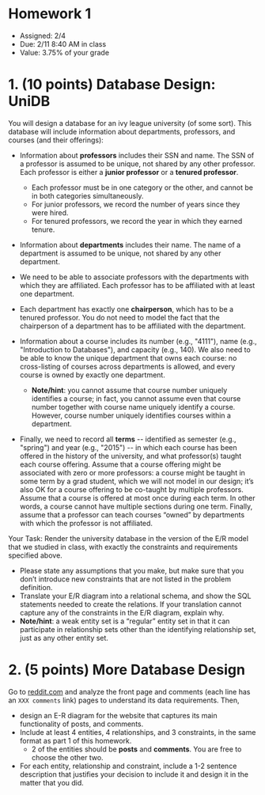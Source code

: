 # Homework 1

* Assigned: 2/4
* Due: 2/11 8:40 AM in class
* Value: 3.75% of your grade


# 1. (10 points) Database Design: UniDB


You will design a database for an ivy league university (of some sort). 
This database will include information about departments, professors, and courses (and their offerings):

* Information about **professors** includes their SSN and name. The SSN of a professor
is assumed to be unique, not shared by any other professor. Each professor
is either a **junior professor** or a **tenured professor**. 

  * Each professor must be in one category or the other, and cannot be in both categories simultaneously.
  * For junior professors, we record the number of years since they were hired. 
  * For tenured professors, we record the year in which they earned tenure.

* Information about **departments** includes their name. The name of a department
  is assumed to be unique, not shared by any other department.

* We need to be able to associate professors with the departments with which they
  are affiliated. Each professor has to be affiliated with at least one department.

* Each department has exactly one **chairperson**, which has to be a tenured professor.
  You do not need to model the fact that the chairperson of a department
  has to be affiliated with the department.

* Information about a course includes its number (e.g., "4111"), name (e.g.,
  "Introduction to Databases"), and capacity (e.g., 140). 
  We also need to be able to know the unique department that owns each course: 
  no cross-listing of courses across departments is allowed, and every course is 
  owned by exactly one department. 

  * **Note/hint**: you cannot assume that course number uniquely identifies a course; in fact, you
    cannot assume even that course number together with course name uniquely
    identify a course. However, course number uniquely identifies courses within a
    department.

* Finally, we need to record all **terms** -- identified as semester (e.g., "spring") and
  year (e.g., "2015") -- in which each course has been offered in the history of the
  university, and what professor(s) taught each course offering. Assume that a
  course offering might be associated with zero or more professors: a course might
  be taught in some term by a grad student, which we will not model in our
  design; it’s also OK for a course offering to be co-taught by multiple professors.
  Assume that a course is offered at most once during each term. In other words,
  a course cannot have multiple sections during one term. Finally, assume that a
  professor can teach courses “owned” by departments with which the professor is
  not affiliated.

Your Task: Render the university database in the version of the
E/R model that we studied in class, with exactly the constraints and requirements
specified above. 

* Please state any assumptions that you make, but make sure that
  you don’t introduce new constraints that are not listed in the problem definition.
* Translate your E/R diagram into a relational schema, and show the SQL statements
  needed to create the relations. If your translation cannot capture any of the
  constraints in the E/R diagram, explain why.
* **Note/hint**: a weak entity set is a “regular” entity set in that it can
  participate in relationship sets other than the identifying relationship set, just as any
  other entity set.


# 2. (5 points) More Database Design


Go to [reddit.com](http://www.reddit.com) and analyze the front page and comments (each line has an `XXX comments` link)
pages to understand its data requirements.  Then, 

* design an E-R diagram for the website that captures its main functionality of posts, and comments.
* Include at least 4 entities, 4 relationships, and 3 constraints, in the same format as part 1 of this homework.
  * 2 of the entities should be **posts** and **comments**.  You are free to choose the other two.
* For each entity, relationship and constraint, include a 1-2 sentence description that justifies your decision to
  include it and design it in the matter that you did.
